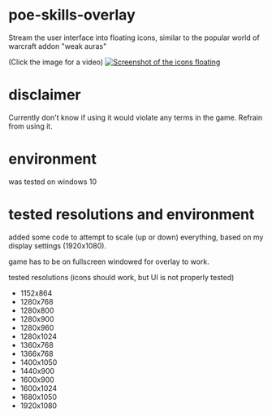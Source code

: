 # poe-skills-overlay
Stream the user interface into floating icons, similar to the popular world of warcraft addon "weak auras"

(Click the image for a video)
[![Screenshot of the icons floating](https://i.imgur.com/Su3Kfo1.png)](https://www.youtube.com/watch?v=PmDFohOiKc8)

# disclaimer

Currently don't know if using it would violate any terms in the game. Refrain from using it.

# environment

was tested on windows 10

# tested resolutions and environment

added some code to attempt to scale (up or down) everything, based on my display settings (1920x1080).

game has to be on fullscreen windowed for overlay to work.

tested resolutions (icons should work, but UI is not properly tested)
- 1152x864
- 1280x768
- 1280x800
- 1280x900
- 1280x960
- 1280x1024
- 1360x768
- 1366x768
- 1400x1050
- 1440x900
- 1600x900
- 1600x1024
- 1680x1050
- 1920x1080
